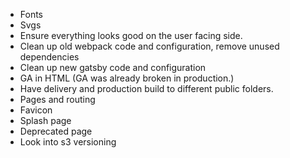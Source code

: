 * Fonts
* Svgs
* Ensure everything looks good on the user facing side.
* Clean up old webpack code and configuration, remove unused dependencies
* Clean up new gatsby code and configuration
* GA in HTML (GA was already broken in production.)
* Have delivery and production build to different public folders.
* Pages and routing
* Favicon
* Splash page
* Deprecated page
* Look into s3 versioning